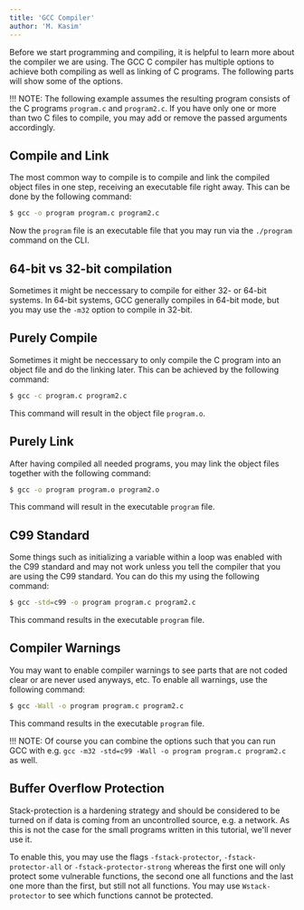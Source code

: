 ```yaml
---
title: 'GCC Compiler'
author: 'M. Kasim'
---
```


Before we start programming and compiling, it is helpful to learn more about the compiler we are using. The GCC C compiler has multiple options to achieve both compiling as well as linking of C programs. The following parts will show some of the options.

!!! NOTE: The following example assumes the resulting program consists of the C programs `program.c` and `program2.c`. If you have only one or more than two C files to compile, you may add or remove the passed arguments accordingly.


## Compile and Link
The most common way to compile is to compile and link the compiled object files in one step, receiving an executable file right away. This can be done by the following command:

```sh
$ gcc -o program program.c program2.c
```

Now the `program` file is an executable  file that you may run via the `./program` command on the CLI.


## 64-bit vs 32-bit compilation
Sometimes it might be neccessary to compile for either 32- or 64-bit systems. In 64-bit systems, GCC generally compiles in 64-bit mode, but you may use the `-m32` option to compile in 32-bit.


## Purely Compile
Sometimes it might be neccessary to only compile the C program into an object file and do the linking later. This can be achieved by the following command:

```sh
$ gcc -c program.c program2.c
```

This command will result in the object file `program.o`.


## Purely Link
After having compiled all needed programs, you may link the object files together with the following command:

```sh
$ gcc -o program program.o program2.o
```

This command will result in the executable `program` file.


## C99 Standard
Some things such as initializing a variable within a loop was enabled with the C99 standard and may not work unless you tell the compiler that you are using the C99 standard. You can do this my using the following command:

```sh
$ gcc -std=c99 -o program program.c program2.c
```

This command results in the executable `program` file.


## Compiler Warnings
You may want to enable compiler warnings to see parts that are not coded clear or are never used anyways, etc. To enable all warnings, use the following command:

```sh
$ gcc -Wall -o program program.c program2.c
```

This command results in the executable `program` file.

!!! NOTE: Of course you can combine the options such that you can run GCC with e.g. `gcc -m32 -std=c99 -Wall -o program program.c program2.c` as well.


## Buffer Overflow Protection
Stack-protection is a hardening strategy and should be considered to be turned on if data is coming from an uncontrolled source, e.g. a network. As this is not the case for the small programs written in this tutorial, we'll never use it.

To enable this, you may use the flags `-fstack-protector`, `-fstack-protector-all` or `-fstack-protector-strong` whereas the first one will only protect some vulnerable functions, the second one all functions and the last one more than the first, but still not all functions. You may use `Wstack-protector` to see which functions cannot be protected.


